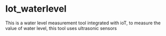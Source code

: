 # Iot_waterlevel
This is a water level measurement tool integrated with ioT, to measure the value of water level, this tool uses ultrasonic sensors 
